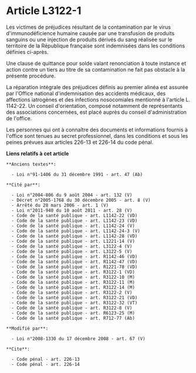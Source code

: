 # Article L3122-1

Les victimes de préjudices résultant de la contamination par le virus d'immunodéficience humaine causée par une transfusion
de produits sanguins ou une injection de produits dérivés du sang réalisée sur le territoire de la République française sont
indemnisées dans les conditions définies ci-après. 

Une clause de quittance pour solde valant renonciation à toute instance et action contre un tiers au titre de sa
contamination ne fait pas obstacle à la présente procédure. 

La réparation intégrale des préjudices définis au premier alinéa est assurée par l'Office national d'indemnisation des
accidents médicaux, des affections iatrogènes et des infections nosocomiales mentionné à l'article L. 1142-22. Un conseil
d'orientation, composé notamment de représentants des associations concernées, est placé auprès du conseil d'administration
de l'office. 

Les personnes qui ont à connaître des documents et informations fournis à l'office sont tenues au secret professionnel, dans
les conditions et sous les peines prévues aux articles 226-13 et 226-14 du code pénal.

**Liens relatifs à cet article**

	**Anciens textes**:

	  - Loi n°91-1406 du 31 décembre 1991 - art. 47 (Ab)

	**Cité par**:

	  - Loi n°2004-806 du 9 août 2004 - art. 132 (V)
	  - Décret n°2005-1768 du 30 décembre 2005 - art. 8 (V)
	  - Arrêté du 28 mars 2006 - art. 1 (V)
	  - Loi n°2011-940 du 10 août 2011 - art. 28 (V)
	  - Code de la santé publique - art. L1142-22 (VD)
	  - Code de la santé publique - art. L1142-23 (VD)
	  - Code de la santé publique - art. L1142-24 (V)
	  - Code de la santé publique - art. L1142-24-3 (V)
	  - Code de la santé publique - art. L1142-28 (VD)
	  - Code de la santé publique - art. L1221-14 (V)
	  - Code de la santé publique - art. L3122-4 (V)
	  - Code de la santé publique - art. L3122-5 (V)
	  - Code de la santé publique - art. R1142-46 (VD)
	  - Code de la santé publique - art. R1142-47 (VD)
	  - Code de la santé publique - art. R1221-78 (VD)
	  - Code de la santé publique - art. R3122-1 (VD)
	  - Code de la santé publique - art. R3122-10 (M)
	  - Code de la santé publique - art. R3122-11 (M)
	  - Code de la santé publique - art. R3122-14 (M)
	  - Code de la santé publique - art. R3122-2 (V)
	  - Code de la santé publique - art. R3122-21 (VD)
	  - Code de la santé publique - art. R3122-32 (VT)
	  - Code de la santé publique - art. R3122-8 (V)
	  - Code de la santé publique - art. R6123-25 (M)
	  - Code de la santé publique - art. R712-77 (Ab)

	**Modifié par**:

	  - Loi n°2008-1330 du 17 décembre 2008 - art. 67 (V)

	**Cite**:

	  - Code pénal - art. 226-13
	  - Code pénal - art. 226-14
